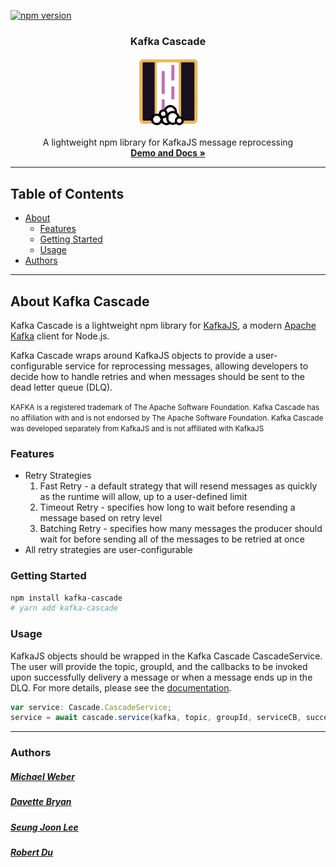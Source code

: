 [![npm version](https://img.shields.io/npm/v/kafka-cascade?color=%2344cc11&label=stable)](https://www.npmjs.com/package/kafka-cascade)

<p align="center">

  <h3 align="center">Kafka Cascade</h3>

  <div align="center">
  <a href="https://kafka-cascade.io">
      <img src="./demo/assets/favIconLarger.png" alt="Logo" width="100" height="110">
  </a>
  </div>

  <p align="center">
    A lightweight npm library for KafkaJS message reprocessing
  <br />
  <a href="https://kafka-cascade.io"><strong>Demo and Docs »</strong></a>
  </p>
</p>

---

## Table of Contents

- [About](#about)
  - [Features](#features)
  - [Getting Started](#getting-started)
  - [Usage](#usage)
- [Authors](#authors)

---    

## <a name="about"></a> About Kafka Cascade

Kafka Cascade is a lightweight npm library for [KafkaJS](https://kafka.js.org/), a modern [Apache Kafka](https://kafka.apache.org/) client for Node.js.

Kafka Cascade wraps around KafkaJS objects to provide a user-configurable service for reprocessing messages, allowing developers to decide how to handle retries and when messages should be sent to the dead letter queue (DLQ).

<small>KAFKA is a registered trademark of The Apache Software Foundation. Kafka Cascade has no affiliation with and is not endorsed by The Apache Software Foundation. Kafka Cascade was developed separately from KafkaJS and is not affiliated with KafkaJS</small>


### <a name="features"></a> Features

* Retry Strategies
  1. Fast Retry - a default strategy that will resend messages as quickly as the runtime will allow, up to a user-defined limit
  2. Timeout Retry - specifies how long to wait before resending a message based on retry level
  3. Batching Retry - specifies how many messages the producer should wait for before sending all of the messages to be retried at once
* All retry strategies are user-configurable


### <a name="getting-started"></a> Getting Started

```sh
npm install kafka-cascade
# yarn add kafka-cascade
```


### <a name="usage"></a> Usage

KafkaJS objects should be wrapped in the Kafka Cascade CascadeService. The user will provide the topic, groupId, and the callbacks to be invoked upon successfully delivery a message or when a message ends up in the DLQ. For more details, please see the [documentation](https://kafka-cascade.io/docs).

```javascript
var service: Cascade.CascadeService;
service = await cascade.service(kafka, topic, groupId, serviceCB, successCB, dlqCB)
```
---

### <a name="authors"></a> Authors

##### [Michael Weber](https://github.com/michaelweberjr)
##### [Davette Bryan](https://github.com/Davette-Bryan)
##### [Seung Joon Lee](https://github.com/GnuesJ)
##### [Robert Du](https://github.com/robertcdu)